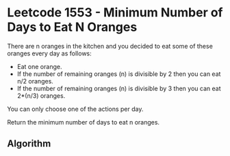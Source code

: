 # Leetcode 1553 - Minimum Number of Days to Eat N Oranges
There are n oranges in the kitchen and you decided to eat some of these oranges every day as follows:

- Eat one orange.
- If the number of remaining oranges (n) is divisible by 2 then you can eat  n/2 oranges.
- If the number of remaining oranges (n) is divisible by 3 then you can eat  2*(n/3) oranges.

You can only choose one of the actions per day.

Return the minimum number of days to eat n oranges.

## Algorithm
